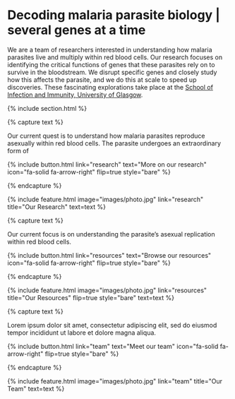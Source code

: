 ---
---

# Decoding malaria parasite biology | several genes at a time

We are a team of researchers interested in understanding how malaria parasites live and multiply within red blood cells. Our research focuses on identifying the critical functions of genes that these parasites rely on to survive in the bloodstream. We disrupt specific genes and closely study how this affects the parasite, and we do this at scale to speed up discoveries. These fascinating explorations take place at the [School of Infection and Immunity, University of Glasgow](https://www.gla.ac.uk/schools/infectionimmunity/).

{% include section.html %}

{% capture text %}

Our current quest is to understand how malaria parasites reproduce asexually within red blood cells. The parasite undergoes an extraordinary form of 

{%
  include button.html
  link="research"
  text="More on our research"
  icon="fa-solid fa-arrow-right"
  flip=true
  style="bare"
%}

{% endcapture %}

{%
  include feature.html
  image="images/photo.jpg"
  link="research"
  title="Our Research"
  text=text
%}

{% capture text %}

Our current focus is on understanding the parasite’s asexual replication within red blood cells.

{%
  include button.html
  link="resources"
  text="Browse our resources"
  icon="fa-solid fa-arrow-right"
  flip=true
  style="bare"
%}

{% endcapture %}

{%
  include feature.html
  image="images/photo.jpg"
  link="resources"
  title="Our Resources"
  flip=true
  style="bare"
  text=text
%}

{% capture text %}

Lorem ipsum dolor sit amet, consectetur adipiscing elit, sed do eiusmod tempor incididunt ut labore et dolore magna aliqua.

{%
  include button.html
  link="team"
  text="Meet our team"
  icon="fa-solid fa-arrow-right"
  flip=true
  style="bare"
%}

{% endcapture %}

{%
  include feature.html
  image="images/photo.jpg"
  link="team"
  title="Our Team"
  text=text
%}
